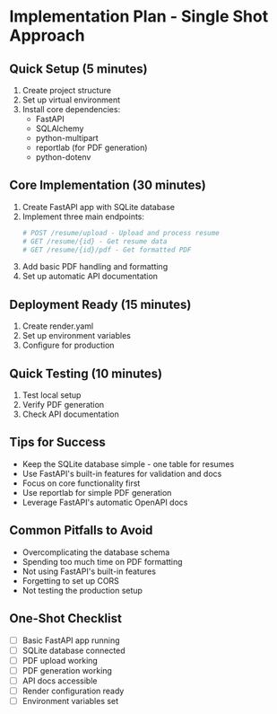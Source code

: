 # Implementation Plan - Single Shot Approach

## Quick Setup (5 minutes)
1. Create project structure
2. Set up virtual environment
3. Install core dependencies:
   - FastAPI
   - SQLAlchemy
   - python-multipart
   - reportlab (for PDF generation)
   - python-dotenv

## Core Implementation (30 minutes)
1. Create FastAPI app with SQLite database
2. Implement three main endpoints:
   ```python
   # POST /resume/upload - Upload and process resume
   # GET /resume/{id} - Get resume data
   # GET /resume/{id}/pdf - Get formatted PDF
   ```
3. Add basic PDF handling and formatting
4. Set up automatic API documentation

## Deployment Ready (15 minutes)
1. Create render.yaml
2. Set up environment variables
3. Configure for production

## Quick Testing (10 minutes)
1. Test local setup
2. Verify PDF generation
3. Check API documentation

## Tips for Success
- Keep the SQLite database simple - one table for resumes
- Use FastAPI's built-in features for validation and docs
- Focus on core functionality first
- Use reportlab for simple PDF generation
- Leverage FastAPI's automatic OpenAPI docs

## Common Pitfalls to Avoid
- Overcomplicating the database schema
- Spending too much time on PDF formatting
- Not using FastAPI's built-in features
- Forgetting to set up CORS
- Not testing the production setup

## One-Shot Checklist
- [ ] Basic FastAPI app running
- [ ] SQLite database connected
- [ ] PDF upload working
- [ ] PDF generation working
- [ ] API docs accessible
- [ ] Render configuration ready
- [ ] Environment variables set 